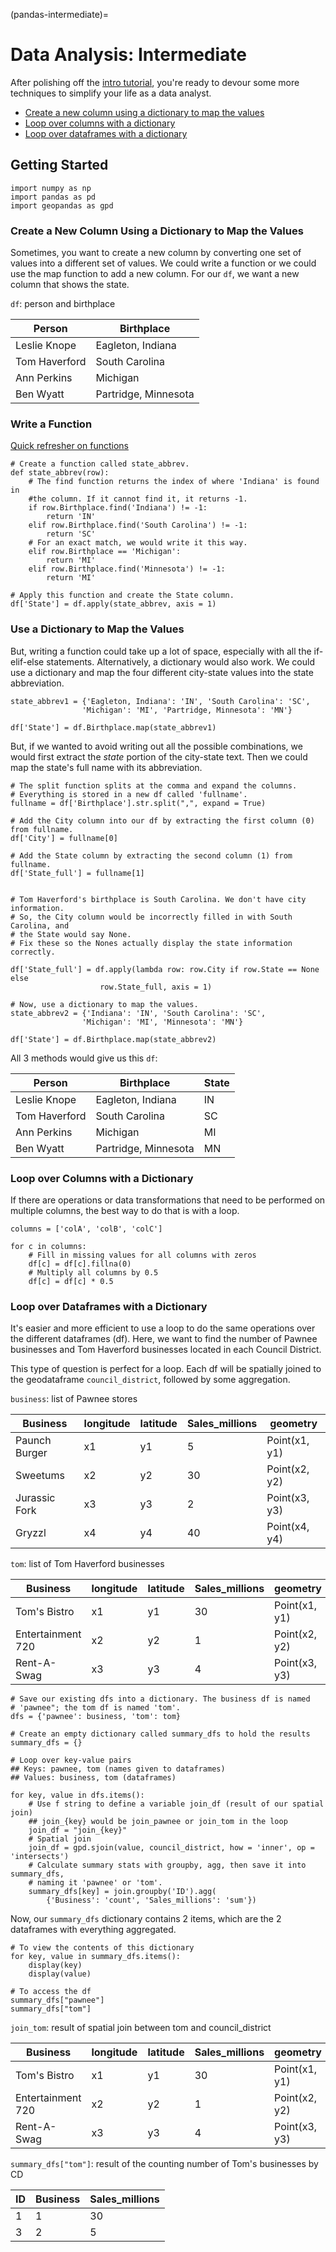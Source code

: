 (pandas-intermediate)=
# Data Analysis: Intermediate

After polishing off the [intro tutorial](pandas-intro), you're ready to devour some more techniques to simplify your life as a data analyst.

* [Create a new column using a dictionary to map the values](#create-a-new-column-using-a-dictionary-to-map-the-values)
* [Loop over columns with a dictionary](#loop-over-columns-with-a-dictionary)
* [Loop over dataframes with a dictionary](#loop-over-dataframes-with-a-dictionary)


## Getting Started

```
import numpy as np
import pandas as pd
import geopandas as gpd
```

### Create a New Column Using a Dictionary to Map the Values
Sometimes, you want to create a new column by converting one set of values into a different set of values. We could write a function or we could use the map function to add a new column. For our `df`, we want a new column that shows the state.

`df`: person and birthplace

| Person | Birthplace |
| ---| ---- |
| Leslie Knope | Eagleton, Indiana
| Tom Haverford | South Carolina |
| Ann Perkins | Michigan |
| Ben Wyatt | Partridge, Minnesota |


### Write a Function
[Quick refresher on functions](pandas-intro)

```
# Create a function called state_abbrev.
def state_abbrev(row):
    # The find function returns the index of where 'Indiana' is found in
    #the column. If it cannot find it, it returns -1.
    if row.Birthplace.find('Indiana') != -1:
        return 'IN'
    elif row.Birthplace.find('South Carolina') != -1:
        return 'SC'
    # For an exact match, we would write it this way.
    elif row.Birthplace == 'Michigan':
        return 'MI'
    elif row.Birthplace.find('Minnesota') != -1:
        return 'MI'

# Apply this function and create the State column.
df['State'] = df.apply(state_abbrev, axis = 1)
```

### Use a Dictionary to Map the Values
But, writing a function could take up a lot of space, especially with all the if-elif-else statements. Alternatively, a dictionary would also work. We could use a dictionary and map the four different city-state values into the state abbreviation.

```
state_abbrev1 = {'Eagleton, Indiana': 'IN', 'South Carolina': 'SC',
                'Michigan': 'MI', 'Partridge, Minnesota': 'MN'}

df['State'] = df.Birthplace.map(state_abbrev1)
```

But, if we wanted to avoid writing out all the possible combinations, we would first extract the *state* portion of the city-state text. Then we could map the state's full name with its abbreviation.

```
# The split function splits at the comma and expand the columns.
# Everything is stored in a new df called 'fullname'.
fullname = df['Birthplace'].str.split(",", expand = True)

# Add the City column into our df by extracting the first column (0) from fullname.
df['City'] = fullname[0]

# Add the State column by extracting the second column (1) from fullname.
df['State_full'] = fullname[1]


# Tom Haverford's birthplace is South Carolina. We don't have city information.
# So, the City column would be incorrectly filled in with South Carolina, and
# the State would say None.
# Fix these so the Nones actually display the state information correctly.

df['State_full'] = df.apply(lambda row: row.City if row.State == None else
                    row.State_full, axis = 1)

# Now, use a dictionary to map the values.
state_abbrev2 = {'Indiana': 'IN', 'South Carolina': 'SC',
                'Michigan': 'MI', 'Minnesota': 'MN'}

df['State'] = df.Birthplace.map(state_abbrev2)
```

All 3 methods would give us this `df`:

| Person | Birthplace | State |
| ---| ---- | --- |
| Leslie Knope | Eagleton, Indiana | IN |
| Tom Haverford | South Carolina | SC |
| Ann Perkins | Michigan | MI |
| Ben Wyatt | Partridge, Minnesota | MN |



### Loop over Columns with a Dictionary
If there are operations or data transformations that need to be performed on multiple columns, the best way to do that is with a loop.

```
columns = ['colA', 'colB', 'colC']

for c in columns:
    # Fill in missing values for all columns with zeros
    df[c] = df[c].fillna(0)
    # Multiply all columns by 0.5
    df[c] = df[c] * 0.5
```

### Loop over Dataframes with a Dictionary
It's easier and more efficient to use a loop to do the same operations over the different dataframes (df). Here, we want to find the number of Pawnee businesses and Tom Haverford businesses located in each Council District.

This type of question is perfect for a loop. Each df will be spatially joined to the geodataframe `council_district`, followed by some aggregation.

`business`: list of Pawnee stores

| Business | longitude | latitude | Sales_millions | geometry
| ---| ---- | --- | ---| ---|
| Paunch Burger | x1 | y1 | 5 | Point(x1, y1)
| Sweetums | x2 | y2 | 30 | Point(x2, y2)
| Jurassic Fork | x3 | y3 | 2 | Point(x3, y3)
| Gryzzl | x4 | y4 | 40 | Point(x4, y4)


`tom`: list of Tom Haverford businesses

| Business | longitude | latitude | Sales_millions | geometry
| ---| ---- | --- | ---| ---|
| Tom's Bistro | x1 | y1 |30 | Point(x1, y1)
| Entertainment 720 | x2 | y2 | 1 | Point(x2, y2)
| Rent-A-Swag | x3 | y3 | 4 | Point(x3, y3)


```
# Save our existing dfs into a dictionary. The business df is named
# 'pawnee"; the tom df is named 'tom'.
dfs = {'pawnee': business, 'tom': tom}

# Create an empty dictionary called summary_dfs to hold the results
summary_dfs = {}

# Loop over key-value pairs
## Keys: pawnee, tom (names given to dataframes)
## Values: business, tom (dataframes)

for key, value in dfs.items():
    # Use f string to define a variable join_df (result of our spatial join)
    ## join_{key} would be join_pawnee or join_tom in the loop
    join_df = "join_{key}"
    # Spatial join
    join_df = gpd.sjoin(value, council_district, how = 'inner', op = 'intersects')
    # Calculate summary stats with groupby, agg, then save it into summary_dfs,
    # naming it 'pawnee' or 'tom'.
    summary_dfs[key] = join.groupby('ID').agg(
        {'Business': 'count', 'Sales_millions': 'sum'})
```

Now, our `summary_dfs` dictionary contains 2 items, which are the 2 dataframes with everything aggregated.

```
# To view the contents of this dictionary
for key, value in summary_dfs.items():
    display(key)
    display(value)

# To access the df
summary_dfs["pawnee"]
summary_dfs["tom"]
```

`join_tom`: result of spatial join between tom and council_district

| Business | longitude | latitude | Sales_millions | geometry | ID
| ---| ---- | --- | ---| ---| --- |
| Tom's Bistro | x1 | y1 | 30 | Point(x1, y1) | 1
| Entertainment 720 | x2 | y2 | 1 | Point(x2, y2) | 3
| Rent-A-Swag | x3 | y3 | 4 | Point(x3, y3) | 3


`summary_dfs["tom"]`: result of the counting number of Tom's businesses by CD

| ID | Business | Sales_millions
| ---| ---- | --- |
| 1 | 1 | 30
| 3 | 2 | 5



<br>
